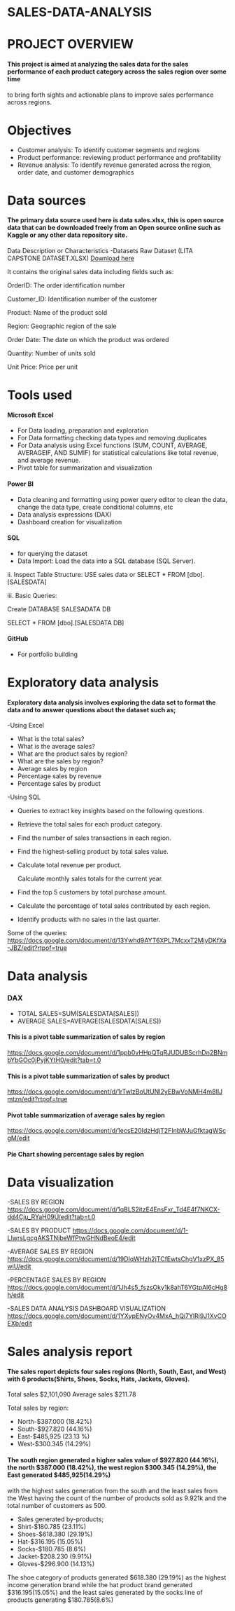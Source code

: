 # SALES-DATA-ANALYSIS


# PROJECT OVERVIEW
#### This project is aimed at analyzing the sales data for the sales performance of each product category across the sales region over some time
to bring forth sights and actionable plans to improve sales performance across regions.

# Objectives
- Customer analysis: To identify customer segments and regions
- Product performance: reviewing product performance and profitability
- Revenue analysis: To identify revenue generated across the region, order date, and customer demographics

# Data sources
#### The primary data source used here is data sales.xlsx, this is open source data that can be downloaded freely from an Open source online such as Kaggle or any other data repository site.

Data Description or Characteristics
-Datasets Raw Dataset (LITA CAPSTONE DATASET.XLSX) [Download here](https://drive.google.com/drive/u/0/home)

It contains the original sales data including fields such as:

OrderID: The order identification number

Customer_ID: Identification number of the customer

Product: Name of the product sold

Region: Geographic region of the sale

Order Date: The date on which the product was ordered

Quantity: Number of units sold

Unit Price: Price per unit


# Tools used
#### Microsoft Excel
- For Data loading, preparation and exploration
- For Data formatting checking data types and removing duplicates
- For Data analysis using Excel functions (SUM, COUNT, AVERAGE, AVERAGEIF, AND SUMIF) for statistical calculations like total revenue, and average revenue.
- Pivot table for summarization and visualization
#### Power BI
- Data cleaning and formatting using power query editor to clean the data, change the data type, create conditional columns, etc
- Data analysis expressions (DAX)
- Dashboard creation for visualization

#### SQL
- for querying the dataset
-  Data Import: Load the data into a SQL database (SQL Server).

ii. Inspect Table Structure: USE sales data or SELECT * FROM [dbo].[SALESDATA]

iii. Basic Queries:

Create DATABASE SALESADATA DB

SELECT * FROM [dbo].[SALESDATA DB]

#### GitHub
-  For portfolio building

 
# Exploratory data analysis
#### Exploratory data analysis involves exploring the data set to format the data and to answer questions about the dataset such as;
-Using Excel
- What is the total sales?
- What is the average sales?
- What are the product sales by region?
- What are the sales by region?
- Average sales by region
- Percentage sales by revenue
- Percentage sales by product

-Using SQL
- Queries to extract key insights based on the following questions.

- Retrieve the total sales for each product category.

- Find the number of sales transactions in each region.

- Find the highest-selling product by total sales value.

- Calculate total revenue per product.

  Calculate monthly sales totals for the current year.

- Find the top 5 customers by total purchase amount.

- Calculate the percentage of total sales contributed by each region.

- Identify products with no sales in the last quarter.

Some of the queries:
https://docs.google.com/document/d/13Ywhd9AYT6XPL7McxxT2MiyDKfXa-JBZ/edit?rtpof=true


# Data analysis
### DAX
- TOTAL SALES=SUM(SALESDATA[SALES])
- AVERAGE SALES=AVERAGE(SALESDATA[SALES])
  
#### This is a pivot table summarization of sales by region
https://docs.google.com/document/d/1ppb0vHHpQTqRJUDUBScrhDn2BNmbYbGOc0jPyjKYtH0/edit?tab=t.0

#### This is a pivot table summarization of sales by product
https://docs.google.com/document/d/1rTwlzBoUtUNI2yEBwVoNMH4m8IlJmtzn/edit?rtpof=true

#### Pivot table summarization of average sales by region
https://docs.google.com/document/d/1ecsE20IdzHdjT2FInbWJuGfktagWScgM/edit

#### Pie Chart showing percentage sales by region























# Data visualization
-SALES BY REGION
https://docs.google.com/document/d/1qBLS2itzE4EnsFxr_Td4E4f7NKCX-dd4Cju_RYaH09U/edit?tab=t.0

-SALES BY PRODUCT
https://docs.google.com/document/d/1-LIwrsLgcgAKSTNjbeWfPtwGHNdBeoE4/edit

-AVERAGE SALES BY REGION
https://docs.google.com/document/d/19DIqWHzh2jTCfEwtsChgV1xzPX_85wiU/edit

-PERCENTAGE SALES BY REGION
https://docs.google.com/document/d/1Jh4s5_fszsOky1k8ahT6YGtpAl6cHg8h/edit

-SALES DATA ANALYSIS DASHBOARD VISUALIZATION
https://docs.google.com/document/d/1YXypENyOv4MxA_hQi7YlRj9J1XvCOEXb/edit


# Sales analysis report
#### The sales report depicts four sales regions (North, South, East, and West) with 6 products(Shirts, Shoes, Socks, Hats, Jackets, Gloves).
Total sales $2,101,090 
Average sales $211.78

Total sales by region: 
- North-$387.000 (18.42%)
- South-$927.820 (44.16%)
- East-$485,925 (23.13 %)
- West-$300.345 (14.29%)

#### The south region generated a higher sales value of $927.820 (44.16%), the north $387.000 (18.42%),  the west region $300.345 (14.29%), the East generated $485,925(14.29%)
with the highest sales generation  from the south and the least sales from the West having  the count of the number of products sold as 9.921k and the total number of customers as 500.

- Sales generated by-products;
- Shirt-$180.785 (23.11%)
- Shoes-$618.380 (29.19%)
- Hat-$316.195  (15.05%)
- Socks-$180.785 (8.6%)
- Jacket-$208.230 (9.91%)
- Gloves-$296.900 (14.13%)

The shoe category of products generated $618.380 (29.19%) as the highest income generation brand while  the hat product brand generated $316.195(15.05%) and the least sales generated by the socks line of products generating $180.785(8.6%)



















